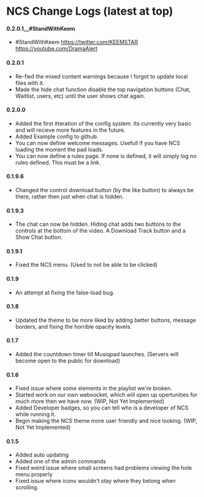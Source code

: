 # NCS Change Logs (latest at top)

#### 0.2.0.1__#StandWithKeem
* #StandWithKeem https://twitter.com/KEEMSTAR https://youtube.com/DramaAlert

#### 0.2.0.1
* Re-fied the mixed content warnings because I forgot to update local files with it.
* Made the hide chat function disable the top navigation buttons (Chat, Waitlist, users, etc) until the user shows chat again.

#### 0.2.0.0
* Added the first itteration of the config system. Its currently very basic and will recieve more features in the future.
* Added Example config to github.
* You can now define welcome messages. Usefull if you have NCS loading the moment the pad loads.
* You can now define a rules page. If none is defined, it will simply log no rules defined. This must be a link.

#### 0.1.9.6
* Changed the control download button (by the like button) to always be there, rather then just when chat is hidden.

#### 0.1.9.3
* The chat can now be hidden. Hiding chat adds two buttons to the controls at the bottom of the video. A Download Track button and a Show Chat button.

#### 0.1.9.1
* Fixed the NCS menu. (Used to not be able to be clicked)

#### 0.1.9
* An attempt at fixing the false-load bug.

#### 0.1.8
* Updated the theme to be more liked by adding better buttons, message borders, and fixing the horrible opacity levels.

#### 0.1.7
* Added the countdown timer till Musiqpad launches. (Servers will become open to the public for download)

#### 0.1.6
* Fixed issue where some elements in the playlist we're broken.
* Started work on our own websocket, which will open up opertunities for much more then we have now. (WIP, Not Yet Implemented)
* Added Developer badges, so you can tell who is a developer of NCS while running it.
* Begin making the NCS theme more user friendly and nice looking. (WIP, Not Yet Implemented)

#### 0.1.5
* Added auto updating
* Added one of the admin commands
* Fixed weird issue where small screens had problems viewing the hole menu properly
* Fixed issue where icons wouldn't stay where they belong when scrolling.
